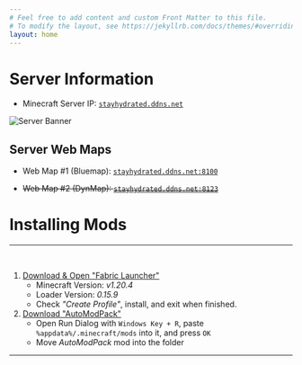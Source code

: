 ```yaml
---
# Feel free to add content and custom Front Matter to this file.
# To modify the layout, see https://jekyllrb.com/docs/themes/#overriding-theme-defaults
layout: home
---
```


# Server Information

- Minecraft Server IP: [`stayhydrated.ddns.net`](https://api.loohpjames.com/serverbanner.png?ip=stayhydrated.ddns.net)

![Server Banner](https://api.loohpjames.com/serverbanner.png?ip=stayhydrated.ddns.net)

## Server Web Maps

- Web Map #1 (Bluemap): [`stayhydrated.ddns.net:8100`](http://stayhydrated.ddns.net:8100)

- ~~Web Map #2 (DynMap): [`stayhydrated.ddns.net:8123`](http://stayhydrated.ddns.net:8123)~~

# Installing Mods
---
<br>

1. [Download & Open "Fabric Launcher"](https://maven.fabricmc.net/net/fabricmc/fabric-installer/1.0.1/fabric-installer-1.0.1.exe)
    - Minecraft Version: *v1.20.4*
    - Loader Version: *0.15.9*
    - Check *"Create Profile"*, install, and exit when finished.
2. [Download "AutoModPack"](https://cdn.modrinth.com/data/k68glP2e/versions/1ZPaL1PB/automodpack-fabric-4.0.0-beta1-1.20.4.jar)
    - Open Run Dialog with ```Windows Key + R```, paste ```%appdata%/.minecraft/mods``` into it, and press ```OK```
    - Move *AutoModPack* mod into the folder

---
<br>